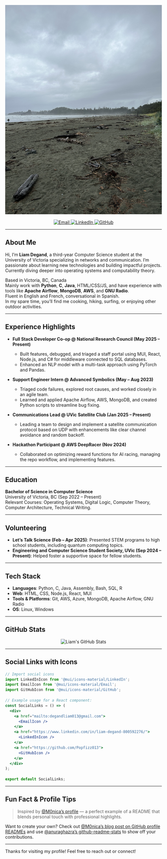 ![Header](IMG_8972.jpg)

<p align="center">
  <a href="mailto:degandliam013@gmail.com">
    <img src="https://img.shields.io/badge/email-degandliam013%40gmail.com-blue?style=flat-square&logo=gmail" alt="Email">
  </a>
  <a href="https://www.linkedin.com/in/liam-degand-800592276/">
    <img src="https://img.shields.io/badge/linkedin-profile-blue?style=flat-square&logo=linkedin" alt="LinkedIn">
  </a>
  <a href="https://github.com/Popfizz013">
    <img src="https://img.shields.io/badge/github-profile-black?style=flat-square&logo=github" alt="GitHub">
  </a>
</p>

---

## About Me

Hi, I’m **Liam Degand**, a third-year Computer Science student at the University of Victoria specializing in networks and communication. I’m passionate about learning new technologies and building impactful projects. Currently diving deeper into operating systems and computability theory.

Based in Victoria, BC, Canada  
Mainly work with **Python**, **C**, **Java**, HTML/CSS/JS, and have experience with tools like **Apache Airflow**, **MongoDB**, **AWS**, and **GNU Radio**.  
Fluent in English and French, conversational in Spanish.  
In my spare time, you’ll find me cooking, hiking, surfing, or enjoying other outdoor activities.

---

## Experience Highlights

- **Full Stack Developer Co-op @ National Research Council (May 2025 – Present)**
  - Built features, debugged, and triaged a staff portal using MUI, React, Node.js, and C# for middleware connected to SQL databases.
  - Enhanced an NLP model with a multi-task approach using PyTorch and Pandas.

- **Support Engineer Intern @ Advanced Symbolics (May – Aug 2023)**
  - Triaged code failures, explored root causes, and worked closely in an agile team.
  - Learned and applied Apache Airflow, AWS, MongoDB, and created Python scripts to streamline bug fixing.

- **Communications Lead @ UVic Satellite Club (Jan 2025 – Present)**
  - Leading a team to design and implement a satellite communication protocol based on UDP with enhancements like clear channel avoidance and random backoff.

- **Hackathon Participant @ AWS DeepRacer (Nov 2024)**
  - Collaborated on optimizing reward functions for AI racing, managing the repo workflow, and implementing features.

---

## Education

**Bachelor of Science in Computer Science**  
University of Victoria, BC (Sep 2022 – Present)  
Relevant Courses: Operating Systems, Digital Logic, Computer Theory, Computer Architecture, Technical Writing.

---

## Volunteering

- **Let’s Talk Science (Feb – Apr 2025)**: Presented STEM programs to high school students, including quantum computing topics.
- **Engineering and Computer Science Student Society, UVic (Sep 2024 – Present)**: Helped foster a supportive space for fellow students.

---

## Tech Stack

- **Languages**: Python, C, Java, Assembly, Bash, SQL, R
- **Web**: HTML, CSS, Node.js, React, MUI
- **Tools & Platforms**: Git, AWS, Azure, MongoDB, Apache Airflow, GNU Radio
- **OS**: Linux, Windows

---

## GitHub Stats

<p align="center">
  <img src="https://github-readme-stats.vercel.app/api?username=YOUR-GITHUB-HERE&show_icons=true&theme=radical" alt="Liam's GitHub Stats" />
</p>

---

## Social Links with Icons

```jsx
// Import social icons
import LinkedInIcon from '@mui/icons-material/LinkedIn';
import EmailIcon from '@mui/icons-material/Email';
import GitHubIcon from '@mui/icons-material/GitHub';

// Example usage for a React component:
const SocialLinks = () => (
  <div>
    <a href="mailto:degandliam013@gmail.com">
      <EmailIcon />
    </a>
    <a href="https://www.linkedin.com/in/liam-degand-800592276/">
      <LinkedInIcon />
    </a>
    <a href="https://github.com/Popfizz013">
      <GitHubIcon />
    </a>
  </div>
);

export default SocialLinks;
```

---

## Fun Fact & Profile Tips

> Inspired by [@M0nica’s profile](https://github.com/M0nica) — a perfect example of a README that blends personal touch with professional highlights.

Want to create your own? Check out [@M0nica’s blog post on GitHub profile READMEs](https://dev.to/github/creating-a-profile-readme-1k56) and use [@anuraghazra’s github-readme-stats](https://github.com/anuraghazra/github-readme-stats) to show off your contributions.

---

Thanks for visiting my profile! Feel free to reach out or connect!

